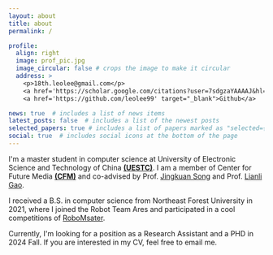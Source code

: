 ```yaml
---
layout: about
title: about
permalink: /

profile:
  align: right
  image: prof_pic.jpg
  image_circular: false # crops the image to make it circular
  address: >
    <p>18th.leolee@gmail.com</p>
    <a href='https://scholar.google.com/citations?user=7sdgzaYAAAAJ&hl=zh-CN' target="_blank">Google Scholar</a>
    <a href='https://github.com/leolee99' target="_blank">Github</a>

news: true  # includes a list of news items
latest_posts: false  # includes a list of the newest posts
selected_papers: true # includes a list of papers marked as "selected={true}"
social: true  # includes social icons at the bottom of the page
---
```


I'm a master student in computer science at University of Electronic Science and Technology of China [**(UESTC)**](https://www.uestc.edu.cn/). I am a member of Center for Future Media [**(CFM)**](https://cfm.uestc.edu.cn/index) and co-advised by Prof. [Jingkuan Song](https://cfm.uestc.edu.cn/~songjingkuan/) and Prof. [Lianli Gao](https://lianligao.github.io/).

I received a B.S. in computer science from Northeast Forest University in 2021, where I joined the Robot Team Ares and participated in a cool competitions of [RoboMsater](https://www.robomaster.com/en-US). 

Currently, I'm looking for a position as a Research Assistant and a PHD in 2024 Fall. If you are interested in my CV, feel free to email me.

